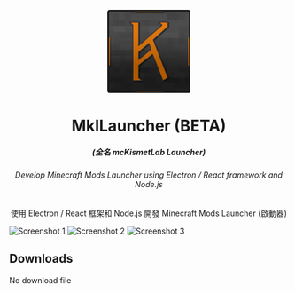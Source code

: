 <p align="center"><img src="./src/assets/images/logo/logo.png" width="150px" height="150px"></p>
<h1 align="center">MklLauncher (BETA)</h1>
<em><h5 align="center">(全名 mcKismetLab Launcher)</h5></em>
<h6 align="center">Develop Minecraft Mods Launcher using Electron / React framework and Node.js</h6>
<p align="center">使用 Electron / React 框架和 Node.js 開發 Minecraft Mods Launcher (啟動器)</p>

![Screenshot 1](https://i.imgur.com/5wCudVh.png)
![Screenshot 2](https://i.imgur.com/HcUdyk2.png)
![Screenshot 3](https://i.imgur.com/JOdQobO.png)

## Downloads

No download file
